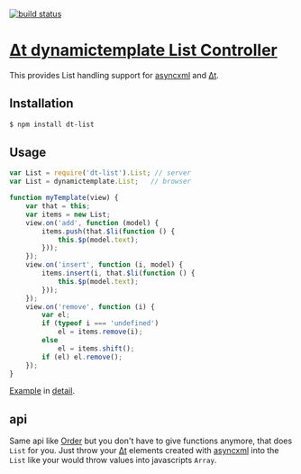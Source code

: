 [![build status](https://secure.travis-ci.org/dodo/node-dt-list.png)](http://travis-ci.org/dodo/node-dt-list)
# [Δt dynamictemplate List Controller](http://dodo.github.com/node-dt-list/)

This provides List handling support for [asyncxml](http://dodo.github.com/node-asyncxml/) and [Δt](http://dodo.github.com/node-dynamictemplate/).

## Installation

```bash
$ npm install dt-list
```


## Usage

```javascript
var List = require('dt-list').List; // server
var List = dynamictemplate.List;   // browser

function myTemplate(view) {
    var that = this;
    var items = new List;
    view.on('add', function (model) {
        items.push(that.$li(function () {
            this.$p(model.text);
        }));
    });
    view.on('insert', function (i, model) {
        items.insert(i, that.$li(function () {
            this.$p(model.text);
        }));
    });
    view.on('remove', function (i) {
        var el;
        if (typeof i === 'undefined')
            el = items.remove(i);
        else
            el = items.shift();
        if (el) el.remove();
    });
}
```
[Example](http://dodo.github.com/node-dynamictemplate/example/list.html) in [detail](https://github.com/dodo/node-dynamictemplate/blob/master/example/list.coffee).


## api

Same api like [Order](http://github.com/dodo/node-order) but you don't have to give functions anymore, that does `List` for you. Just throw your [Δt](http://dodo.github.com/node-dynamictemplate/) elements created with [asyncxml](http://dodo.github.com/node-asyncxml) into the `List` like your would throw values into javascripts `Array`.



